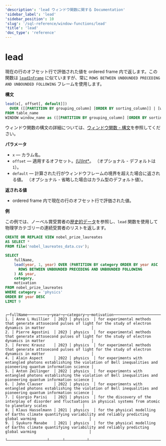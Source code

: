 ```yaml
---
'description': 'lead ウィンドウ関数に関する Documentation'
'sidebar_label': 'lead'
'sidebar_position': 10
'slug': '/sql-reference/window-functions/lead'
'title': 'lead'
'doc_type': 'reference'
---
```



# lead

現在の行のオフセット行で評価された値を ordered frame 内で返します。この関数は [`leadInFrame`](./leadInFrame.md) に似ていますが、常に `ROWS BETWEEN UNBOUNDED PRECEDING AND UNBOUNDED FOLLOWING` フレームを使用します。

**構文**

```sql
lead(x[, offset[, default]])
  OVER ([[PARTITION BY grouping_column] [ORDER BY sorting_column]] | [window_name])
FROM table_name
WINDOW window_name as ([[PARTITION BY grouping_column] [ORDER BY sorting_column])
```

ウィンドウ関数の構文の詳細については、[ウィンドウ関数 - 構文](./index.md/#syntax)を参照してください。

**パラメータ**

- `x` — カラム名。
- `offset` — 適用するオフセット。[(U)Int*](../data-types/int-uint.md)。 （オプショナル - デフォルトは `1`）。
- `default` — 計算された行がウィンドウフレームの境界を超えた場合に返される値。 （オプショナル - 省略した場合はカラム型のデフォルト値）。

**返される値**

- ordered frame 内で現在の行のオフセット行で評価された値。

**例**

この例では、ノーベル賞受賞者の[歴史的データ](https://www.kaggle.com/datasets/sazidthe1/nobel-prize-data)を参照し、`lead` 関数を使用して物理学カテゴリーの連続受賞者のリストを返します。

```sql title="Query"
CREATE OR REPLACE VIEW nobel_prize_laureates
AS SELECT *
FROM file('nobel_laureates_data.csv');
```

```sql title="Query"
SELECT
    fullName,
    lead(year, 1, year) OVER (PARTITION BY category ORDER BY year ASC
      ROWS BETWEEN UNBOUNDED PRECEDING AND UNBOUNDED FOLLOWING
    ) AS year,
    category,
    motivation
FROM nobel_prize_laureates
WHERE category = 'physics'
ORDER BY year DESC
LIMIT 9
```

```response title="Query"
   ┌─fullName─────────┬─year─┬─category─┬─motivation─────────────────────────────────────────────────────────────────────────────────────────────────────────────────────────┐
1. │ Anne L Huillier  │ 2023 │ physics  │ for experimental methods that generate attosecond pulses of light for the study of electron dynamics in matter                     │
2. │ Pierre Agostini  │ 2023 │ physics  │ for experimental methods that generate attosecond pulses of light for the study of electron dynamics in matter                     │
3. │ Ferenc Krausz    │ 2023 │ physics  │ for experimental methods that generate attosecond pulses of light for the study of electron dynamics in matter                     │
4. │ Alain Aspect     │ 2022 │ physics  │ for experiments with entangled photons establishing the violation of Bell inequalities and  pioneering quantum information science │
5. │ Anton Zeilinger  │ 2022 │ physics  │ for experiments with entangled photons establishing the violation of Bell inequalities and  pioneering quantum information science │
6. │ John Clauser     │ 2022 │ physics  │ for experiments with entangled photons establishing the violation of Bell inequalities and  pioneering quantum information science │
7. │ Giorgio Parisi   │ 2021 │ physics  │ for the discovery of the interplay of disorder and fluctuations in physical systems from atomic to planetary scales                │
8. │ Klaus Hasselmann │ 2021 │ physics  │ for the physical modelling of Earths climate quantifying variability and reliably predicting global warming                        │
9. │ Syukuro Manabe   │ 2021 │ physics  │ for the physical modelling of Earths climate quantifying variability and reliably predicting global warming                        │
   └──────────────────┴──────┴──────────┴────────────────────────────────────────────────────────────────────────────────────────────────────────────────────────────────────┘
```
